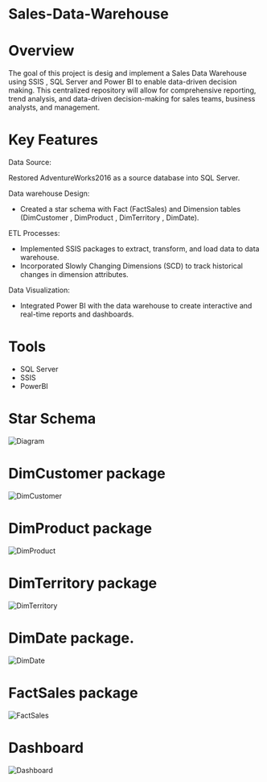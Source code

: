 # Sales-Data-Warehouse

# Overview
The goal of this project is desig and implement a Sales Data Warehouse using SSIS , SQL Server and Power BI to enable data-driven decision making.
This centralized repository will allow for comprehensive reporting, trend analysis, and data-driven decision-making for sales teams, business analysts, and management.

# Key Features

Data Source:

Restored AdventureWorks2016 as a source database into SQL Server. 

Data warehouse Design:

- Created a star schema with Fact (FactSales) and Dimension tables (DimCustomer , DimProduct , DimTerritory , DimDate).

ETL Processes: 

- Implemented SSIS packages to extract, transform, and load data to data warehouse.
- Incorporated Slowly Changing Dimensions (SCD) to track historical changes in dimension attributes.

Data Visualization:

- Integrated Power BI with the data warehouse to create interactive and real-time reports and dashboards.

# Tools

- SQL Server 
- SSIS
- PowerBI

# Star Schema

![Diagram](https://github.com/user-attachments/assets/e5fde3b6-ea8d-4467-bf8e-5baf53b75192)

# DimCustomer package

![DimCustomer](https://github.com/user-attachments/assets/2ab373a0-5dc8-4686-9890-deb573a6dd05)

# DimProduct package

![DimProduct](https://github.com/user-attachments/assets/9ce217cb-2efd-4c46-a7a1-fbff24605ab5)

# DimTerritory package

![DimTerritory](https://github.com/user-attachments/assets/aedfc116-a365-439c-965b-3443606e144b)

# DimDate package.

![DimDate](https://github.com/user-attachments/assets/7aa4a825-87ad-42fa-849b-bdd7ebe76205)

# FactSales package

![FactSales](https://github.com/user-attachments/assets/00e43043-7086-42b2-97d8-a844759eb5c8)

# Dashboard

![Dashboard](https://github.com/user-attachments/assets/9d94f544-8619-4789-a2fe-4d9d13bca3f6)

